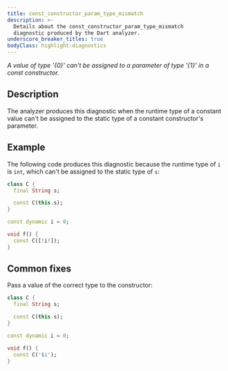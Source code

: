 ```yaml
---
title: const_constructor_param_type_mismatch
description: >-
  Details about the const_constructor_param_type_mismatch
  diagnostic produced by the Dart analyzer.
underscore_breaker_titles: true
bodyClass: highlight-diagnostics
---
```


_A value of type '{0}' can't be assigned to a parameter of type '{1}' in a const constructor._

## Description

The analyzer produces this diagnostic when the runtime type of a constant
value can't be assigned to the static type of a constant constructor's
parameter.

## Example

The following code produces this diagnostic because the runtime type of `i`
is `int`, which can't be assigned to the static type of `s`:

```dart
class C {
  final String s;

  const C(this.s);
}

const dynamic i = 0;

void f() {
  const C([!i!]);
}
```

## Common fixes

Pass a value of the correct type to the constructor:

```dart
class C {
  final String s;

  const C(this.s);
}

const dynamic i = 0;

void f() {
  const C('$i');
}
```
